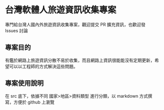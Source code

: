 # 台灣軟體人旅遊資訊收集專案

專門給台灣人國內外旅遊資訊收集專案，觀迎提交 PR 擴充資訊，也歡迎發 Issues 討論

## 專案目的

有鑑於網路上旅遊資訊分散不易於收集，而且網路上資訊很能能沒有定期更新，希望可以以工程師的方式解決這些問題。

## 專案使用說明

在 src 底下，依據不同 國家>地區>資料類型 進行分類，以 markdown 方式撰寫，方便於 github 上瀏覽
